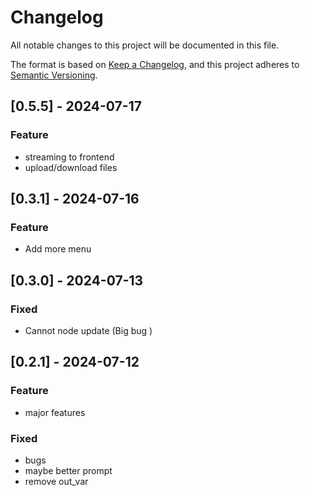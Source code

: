 # Changelog

All notable changes to this project will be documented in this file.

The format is based on [Keep a Changelog](https://keepachangelog.com/en/1.0.0/), 
and this project adheres to [Semantic Versioning](https://semver.org/spec/v2.0.0.html).

## [0.5.5] - 2024-07-17
### Feature
- streaming to frontend
- upload/download files

## [0.3.1] - 2024-07-16
### Feature
- Add more menu

## [0.3.0] - 2024-07-13
### Fixed
- Cannot node update (Big bug )

## [0.2.1] - 2024-07-12
### Feature
- major features

### Fixed
- bugs
- maybe better prompt
- remove out_var
